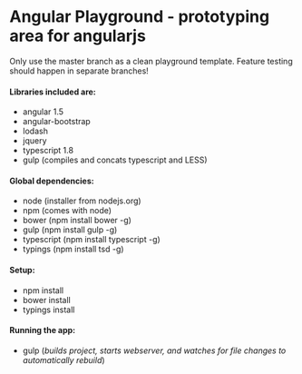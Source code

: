 # Angular Playground - prototyping area for angularjs

Only use the master branch as a clean playground template. Feature testing should happen in separate branches!

#### Libraries included are:
- angular 1.5
- angular-bootstrap
- lodash
- jquery
- typescript 1.8
- gulp (compiles and concats typescript and LESS)

#### Global dependencies:
- node (installer from nodejs.org)
- npm (comes with node)
- bower (npm install bower -g)
- gulp (npm install gulp -g)
- typescript (npm install typescript -g)
- typings (npm install tsd -g)

#### Setup:
- npm install
- bower install
- typings install

#### Running the app:
- gulp (*builds project, starts webserver, and watches for file changes to automatically rebuild*)
